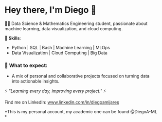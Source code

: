 # Hey there, I'm Diego 👋

👨‍💻 Data Science & Mathematics Engineering student, passionate about machine learning, data visualization, and cloud computing.

🔧 **Skills**:
- Python | SQL | Bash | Machine Learning | MLOps
- Data Visualization | Cloud Computing | Big Data

### 🚀 **What to expect**:
- A mix of personal and collaborative projects focused on turning data into actionable insights.

⚡ *"Learning every day, improving every project."* ⚡

Find me on LinkedIn: www.linkedin.com/in/diegoamijares

*This is my personal account, my academic one can be found @DiegoA-ML *

